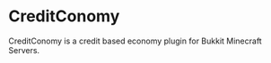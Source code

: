 CreditConomy
============

CreditConomy is a credit based economy plugin for Bukkit Minecraft Servers.
